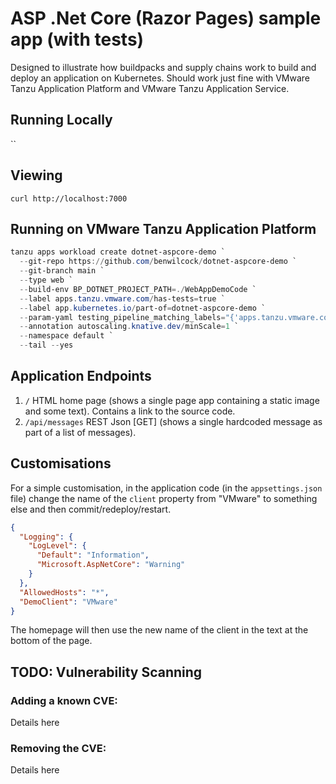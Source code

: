 # ASP .Net Core (Razor Pages) sample app (with tests)

Designed to illustrate how buildpacks and supply chains work to build and deploy an application on Kubernetes. Should work just fine with VMware Tanzu Application Platform and VMware Tanzu Application Service.

## Running Locally

``

## Viewing

`curl http://localhost:7000`

## Running on VMware Tanzu Application Platform

```powershell
tanzu apps workload create dotnet-aspcore-demo `
  --git-repo https://github.com/benwilcock/dotnet-aspcore-demo `
  --git-branch main `
  --type web `
  --build-env BP_DOTNET_PROJECT_PATH=./WebAppDemoCode `
  --label apps.tanzu.vmware.com/has-tests=true `
  --label app.kubernetes.io/part-of=dotnet-aspcore-demo `
  --param-yaml testing_pipeline_matching_labels="{'apps.tanzu.vmware.com/pipeline':'test', 'apps.tanzu.vmware.com/language':'dotnet'}" `
  --annotation autoscaling.knative.dev/minScale=1 `
  --namespace default `
  --tail --yes
```

## Application Endpoints

1. `/`  HTML home page (shows a single page app containing a static image and some text). Contains a link to the source code.
1. `/api/messages` REST Json [GET] (shows a single hardcoded message as part of a list of messages).

## Customisations

For a simple customisation, in the application code (in the `appsettings.json` file) change the name of the `client` property from "VMware" to something else and then commit/redeploy/restart.

```json
{
  "Logging": {
    "LogLevel": {
      "Default": "Information",
      "Microsoft.AspNetCore": "Warning"
    }
  },
  "AllowedHosts": "*",
  "DemoClient": "VMware"
}
```

The homepage will then use the new name of the client in the text at the bottom of the page.

## TODO: Vulnerability Scanning

### Adding a known CVE:

Details here

### Removing the CVE:

Details here
